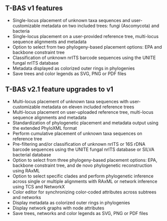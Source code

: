

## T-BAS v1 features

*	Single-locus placement of unknown taxa sequences and user-customizable metadata on two included trees: fungi (Ascomycota) and bacteria
*	Single-locus placement on a user-provided reference tree, multi-locus sequence alignments and metadata
*	Option to select from two phylogeny-based placement options: EPA and backbone constraint tree
*	Classification of unknown nrITS barcode sequences using the UNITE fungal nrITS database
*	Metadata displayed as colorized outer rings in phylogenies
*	Save trees and color legends as SVG, PNG or PDF files


## T-BAS v2.1 feature upgrades to v1
*	Multi-locus placement of unknown taxa sequences with user-customizable metadata on eleven included reference trees
*	Multi-locus placement on user-uploaded reference tree, multi-locus sequence alignments and metadata
*	Standardization of phylogenetic placement and metadata output using the extended PhyloXML format
*	Perform cumulative placement of unknown taxa sequences on reference tree
*	Pre-filtering and/or classification of unknown nrITS or 16S rDNA barcode sequences using the UNITE fungal nrITS database or SILVA bacterial database
*	Option to select from three phylogeny-based placement options: EPA, backbone constraint tree, and de novo phylogenetic reconstruction using RAxML
*	Option to select specific clades and perform phylogenetic inference across single or multiple alignments with RAxML or network inference using TCS and NetworkX
*	Color editor for synchronizing color-coded attributes across subtrees and networks
*	Display metadata as colorized outer rings in phylogenies
*	Display network graphs with node attributes
*	Save trees, networks and color legends as SVG, PNG or PDF files












